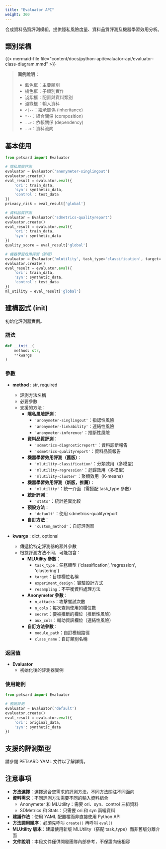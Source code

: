 ```yaml
---
title: "Evaluator API"
weight: 360
---
```


合成資料品質評測模組，提供隱私風險度量、資料品質評測及機器學習效用分析。

## 類別架構

{{< mermaid-file file="content/docs/python-api/evaluator-api/evaluator-class-diagram.mmd" >}}

> **圖例說明：**
> - 藍色框：主要類別
> - 橘色框：子類別實作
> - 淺紫框：配置與資料類別
> - 淺綠框：輸入資料
> - `<|--`：繼承關係 (inheritance)
> - `*--`：組合關係 (composition)
> - `..>`：依賴關係 (dependency)
> - `-->`：資料流向

## 基本使用

```python
from petsard import Evaluator

# 隱私風險評測
evaluator = Evaluator('anonymeter-singlingout')
evaluator.create()
eval_result = evaluator.eval({
    'ori': train_data,
    'syn': synthetic_data,
    'control': test_data
})
privacy_risk = eval_result['global']

# 資料品質評測
evaluator = Evaluator('sdmetrics-qualityreport')
evaluator.create()
eval_result = evaluator.eval({
    'ori': train_data,
    'syn': synthetic_data
})
quality_score = eval_result['global']

# 機器學習效用評測（新版）
evaluator = Evaluator('mlutility', task_type='classification', target='income')
evaluator.create()
eval_result = evaluator.eval({
    'ori': train_data,
    'syn': synthetic_data,
    'control': test_data
})
ml_utility = eval_result['global']
```

## 建構函式 (__init__)

初始化評測器實例。

### 語法

```python
def __init__(
    method: str,
    **kwargs
)
```

### 參數

- **method** : str, required
    - 評測方法名稱
    - 必要參數
    - 支援的方法：
        - **隱私風險評測**：
            - `'anonymeter-singlingout'`：指認性風險
            - `'anonymeter-linkability'`：連結性風險
            - `'anonymeter-inference'`：推斷性風險
        - **資料品質評測**：
            - `'sdmetrics-diagnosticreport'`：資料診斷報告
            - `'sdmetrics-qualityreport'`：資料品質報告
        - **機器學習效用評測（舊版）**：
            - `'mlutility-classification'`：分類效用（多模型）
            - `'mlutility-regression'`：迴歸效用（多模型）
            - `'mlutility-cluster'`：聚類效用（K-means）
        - **機器學習效用評測（新版，推薦）**：
            - `'mlutility'`：統一介面（需搭配 task_type 參數）
        - **統計評測**：
            - `'stats'`：統計差異比較
        - **預設方法**：
            - `'default'`：使用 sdmetrics-qualityreport
        - **自訂方法**：
            - `'custom_method'`：自訂評測器

- **kwargs** : dict, optional
    - 傳遞給特定評測器的額外參數
    - 根據評測方法不同，可能包含：
        - **MLUtility 參數**：
            - `task_type`：任務類型 ('classification', 'regression', 'clustering')
            - `target`：目標欄位名稱
            - `experiment_design`：實驗設計方式
            - `resampling`：不平衡資料處理方法
        - **Anonymeter 參數**：
            - `n_attacks`：攻擊嘗試次數
            - `n_cols`：每次查詢使用的欄位數
            - `secret`：要被推斷的欄位（推斷性風險）
            - `aux_cols`：輔助資訊欄位（連結性風險）
        - **自訂方法參數**：
            - `module_path`：自訂模組路徑
            - `class_name`：自訂類別名稱

### 返回值

- **Evaluator**
    - 初始化後的評測器實例

### 使用範例

```python
from petsard import Evaluator

# 預設評測
evaluator = Evaluator('default')
evaluator.create()
eval_result = evaluator.eval({
    'ori': original_data,
    'syn': synthetic_data
})
```

## 支援的評測類型

請參閱 PETsARD YAML 文件以了解詳情。

## 注意事項

- **方法選擇**：選擇適合您需求的評測方法，不同方法關注不同面向
- **資料需求**：不同評測方法需要不同的輸入資料組合
    - Anonymeter 和 MLUtility：需要 ori、syn、control 三組資料
    - SDMetrics 和 Stats：只需要 ori 和 syn 兩組資料
- **建議作法**：使用 YAML 配置檔而非直接使用 Python API
- **方法調用順序**：必須先呼叫 `create()` 再呼叫 `eval()`
- **MLUtility 版本**：建議使用新版 MLUtility（搭配 task_type）而非舊版分離介面
- **文件說明**：本段文件僅供開發團隊內部參考，不保證向後相容